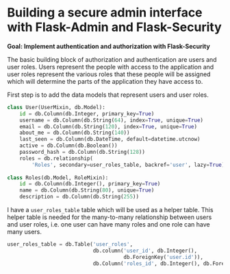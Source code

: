 # Building a secure admin interface with Flask-Admin and Flask-Security

**Goal: Implement authentication and authorization with Flask-Security**

The basic building block of authorization and authentication are users and user roles. Users represent the people with access to the application and user roles represent the various roles that these people will be assigned which will determine the parts of the application they have access to.

First step is to add the data models that represent users and user roles. 

```python
class User(UserMixin, db.Model):
    id = db.Column(db.Integer, primary_key=True)
    username = db.Column(db.String(64), index=True, unique=True)
    email = db.Column(db.String(120), index=True, unique=True)
    about_me = db.Column(db.String(140))
    last_seen = db.Column(db.DateTime, default=datetime.utcnow)
    active = db.Column(db.Boolean())
    password_hash = db.Column(db.String(128))
    roles = db.relationship(
        'Roles', secondary=user_roles_table, backref='user', lazy=True)
    
class Roles(db.Model, RoleMixin):
    id = db.Column(db.Integer(), primary_key=True)
    name = db.Column(db.String(80), unique=True)
    description = db.Column(db.String(255))
```

I have a `user_roles_table` table which will be used as a helper table. This helper table is needed for the many-to-many relationship between users and user roles, i.e. one user can have many roles and one role can have many users.

```python
user_roles_table = db.Table('user_roles',
                            db.column('user_id', db.Integer(),
                                      db.ForeignKey('user.id')),
                            db.Column('roles_id', db.Integer(), db.ForeignKey('roles.id')))
```

